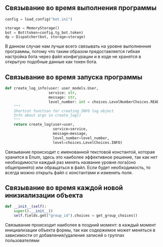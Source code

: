 ## Связывание во время выполнения программы

```python
config = load_config("bot.ini")

storage = MemoryStorage()
bot = Bot(token=config.tg_bot.token)
dp = Dispatcher(bot, storage=storage)
```

В данном случае нам лучше всего связывать на уровне выполненния программы,
потому что таким образом предоставляется гибкая настройка бота через файл конфигурации
и в коде не хранятся в открытую подобные данные как токен бота.

## Связывание во время запуска программы

```python
def create_log_info(user: user_models.User,
                    service: str,
                    message: str,
                    level_number: int = choices.LevelNumberChoices.READ) -> models.Log:
    """
    Shortcut function for creating INFO log object
    Info about args in create_log()
    """
    return create_log(user=user,
                      service=service,
                      message=message,
                      level_number=level_number,
                      level=choices.LevelChoices.INFO)
```

Связывание происходит с именованной текстовой константой, которая хранится в Enum, здесь это наиболее эффективное
решение,
так как нет необходимости каждый раз менять название уровня лога(оно общепринято) или обращаться в файл. Если будет
необходимость, то всегда можно открыть файл
с константами и изменить поля.

## Связывание во время каждой новой инизиализации объекта

```python
def __init__(self):
    super().__init__()
    self.fields.get("group_id").choices = get_group_choices()
```

Связывание происходит наиболее в поздний момент: в каждый момент инициализации объекта формы,
так как содержимое может меняться в зависимости от добавления/удаления записей о группах пользователями